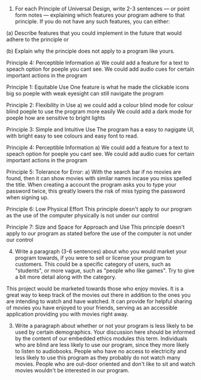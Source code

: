 1. For each Principle of Universal Design, write 2-3 sentences — or point form notes — explaining which features your program adhere to that principle. If you do not have any such features, you can either:

(a) Describe features that you could implement in the future that would adhere to the principle or

(b) Explain why the principle does not apply to a program like yours.

   Principle 4: Perceptible Information
      a) We could add a feature for a text to speach option for poeple you cant see.
         We could add audio cues for certain important actions in the program 

   Principle 1: Equitable Use
      One feature is what he made the clickable icons big so poeple with weak eyesight can still navigate the program

   Principle 2: Flexibility in Use
      a) we could add a colour blind mode for colour blind poeple to use the program more easily
         We could add a dark mode for poeple how are sensitive to bright lights

   Principle 3: Simple and Intuitive Use
      The program has a easy to nagigate UI, with bright easy to see colours and easy font to read. 

   Principle 4: Perceptible Information
      a) We could add a feature for a text to speach option for poeple you cant see.
         We could add audio cues for certain important actions in the program 

   Principle 5: Tolerance for Error:
      a) With the search bar if no movies are found, then it can show movies with similar names incase you miss spelled the title.
      When creating a account the program asks you to type your password twice, this greatly lowers the risk of miss typing the password when signing up.

   Principle 6: Low Physical Effort
      This principle doesn't apply to our program as the use of the computer physically is not under our control 

   Principle 7: Size and Space for Approach and Use
      This principle doesn't apply to our program as stated before the use of the computer is not under our control

4. Write a paragraph (3-6 sentences) about who you would market your program towards, if you were to sell or license your program to customers. This could be a specific category of users, such as "students", or more vague, such as "people who like games". Try to give a bit more detail along with the category.

This project would be marketed towards those who enjoy movies. It is a great way to keep track of the movies out there in addition to the ones you are intending to watch and have watched. It can provide for helpful sharing of movies you have enjoyed to your friends, serving as an accessible application providing you with movies right away.

3. Write a paragraph about whether or not your program is less likely to be used by certain demographics. Your discussion here should be informed by the content of our embedded ethics modules this term.
   Individuals who are blind are less likely to use our program, since they more likely to listen to audiobooks.
   People who have no access to electricity and less likely to use this program as they probably do not watch many movies.
   People who are out-door oriented and don't like to sit and watch movies wouldn't be interested in our program. 
